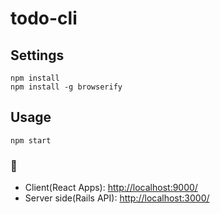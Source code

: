 # todo-cli
## Settings

```
npm install
npm install -g browserify
```

## Usage

```
npm start
```

### :eyes:
* Client(React Apps): [http://localhost:9000/](http://localhost:9000/)
* Server side(Rails API): [http://localhost:3000/](http://localhost:3000/)
